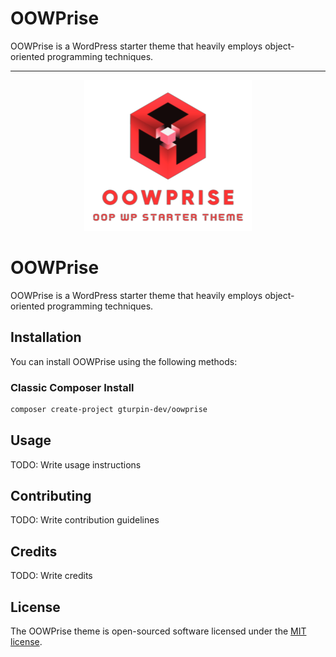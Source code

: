 # OOWPrise
OOWPrise is a WordPress starter theme that heavily employs object-oriented programming techniques.

---

<p align="center">
  <img src="./logo.png" alt="OOWPrise Logo">
</p>

# OOWPrise

OOWPrise is a WordPress starter theme that heavily employs object-oriented programming techniques.

## Installation

You can install OOWPrise using the following methods:

### Classic Composer Install

```sh
composer create-project gturpin-dev/oowprise
```

## Usage

TODO: Write usage instructions

## Contributing

TODO: Write contribution guidelines

## Credits

TODO: Write credits

## License

The OOWPrise theme is open-sourced software licensed under the [MIT license](LICENSE.md).
